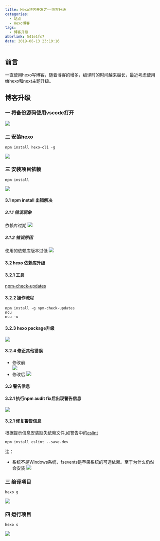 ```yaml
---
title: Hexo博客开发之——博客升级
categories:
  - 站点
  - Hexo博客
tags:
  - 博客升级
abbrlink: 541e1fc7
date: 2019-06-13 23:19:16
---
```


## 前言
一直使用hexo写博客，随着博客的增多，编译时的时间越来越长，最近考虑使用给hexo和next主题升级。   
<!--more-->

## 博客升级

### 一 将备份源码使用vscode打开  
![][1] 
### 二 安装hexo  

	npm install hexo-cli -g
![][2]  

### 三 安装项目依赖

	npm install 
![][3]  

#### 3.1 npm install 出错解决 
##### 3.1.1 错误现象
依赖库过期
![][4]
##### 3.1.2 错误原因
使用的依赖库版本过低
![][5]
#### 3.2 hexo 依赖库升级
#### 3.2.1 工具
[npm-check-updates][6]

#### 3.2.2 操作流程 

	npm install -g npm-check-updates
	ncu  
	ncu -u

#### 3.2.3 hexo package升级
![][7]

#### 3.2.4 修正其他错误
* 修改前  
![][8]  
* 修改后
![][9]


#### 3.3 警告信息 
#### 3.2.1 执行npm audit fix后出现警告信息 
![][10]
#### 3.2.1 修复警告信息
根据提示信息安装缺失依赖文件,如警告中的[eslint][11]

	npm install eslint --save-dev    

注：  
* 系统不是Windows系统，fsevents是苹果系统的可选依赖。至于为什么仍然会安装
![][12]
### 三 编译项目
	hexo g
![][20]

### 四 运行项目

	hexo s
![][21]



[1]: https://cdn.jsdelivr.net/gh/pgzxc/CDN/blog-image/hexo-open-vscode.png
[2]: https://cdn.jsdelivr.net/gh/pgzxc/CDN/blog-image/hexo-install-hexo-cli.png
[3]: https://cdn.jsdelivr.net/gh/pgzxc/CDN/blog-image/hexo-npm-install-depend.png
[4]: https://cdn.jsdelivr.net/gh/pgzxc/CDN/blog-image/npm-install-error.png
[5]: https://cdn.jsdelivr.net/gh/pgzxc/CDN/blog-image/hexo-package-json.png
[6]: https://www.npmjs.com/package/npm-check-updates
[7]: https://cdn.jsdelivr.net/gh/pgzxc/CDN/blog-image/npm-check-update.png
[8]: https://cdn.jsdelivr.net/gh/pgzxc/CDN/blog-image/npm-audit-fix.png
[9]: https://cdn.jsdelivr.net/gh/pgzxc/CDN/blog-image/hexo-npm-audit-fix.png
[10]: https://cdn.jsdelivr.net/gh/pgzxc/CDN/blog-image/hexo-npm-audit-after-warn.png
[11]: https://www.npmjs.com/package/eslint
[12]: https://cdn.jsdelivr.net/gh/pgzxc/CDN/blog-image/hexo-install-eslint.png
[20]: https://cdn.jsdelivr.net/gh/pgzxc/CDN/blog-image/hexo-g-old-version.png
[21]: https://cdn.jsdelivr.net/gh/pgzxc/CDN/blog-image/hexo-s-old-version.png